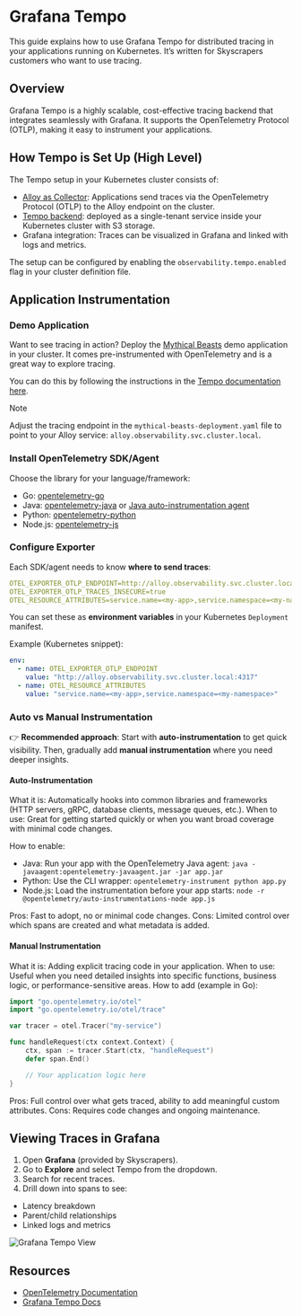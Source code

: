 # Grafana Tempo

This guide explains how to use Grafana Tempo for distributed tracing in your applications running on Kubernetes. It’s written for Skyscrapers customers who want to use tracing.

## Overview

Grafana Tempo is a highly scalable, cost-effective tracing backend that integrates seamlessly with Grafana. It supports the OpenTelemetry Protocol (OTLP), making it easy to instrument your applications.

## How Tempo is Set Up (High Level)

The Tempo setup in your Kubernetes cluster consists of:

- [Alloy as Collector](https://grafana.com/docs/alloy/latest/): Applications send traces via the OpenTelemetry Protocol (OTLP) to the Alloy endpoint on the cluster.
- [Tempo backend](https://grafana.com/docs/tempo/latest/): deployed as a single-tenant service inside your Kubernetes cluster with S3 storage.
- Grafana integration: Traces can be visualized in Grafana and linked with logs and metrics.

The setup can be configured by enabling the `observability.tempo.enabled` flag in your cluster definition file.

## Application Instrumentation

### Demo Application

Want to see tracing in action? Deploy the [Mythical Beasts](https://github.com/grafana/intro-to-mltp) demo application in your cluster. It comes pre-instrumented with OpenTelemetry and is a great way to explore tracing.

You can do this by following the instructions in the [Tempo documentation here](https://grafana.com/docs/tempo/latest/setup/set-up-test-app/#test-your-configuration-using-the-intro-to-mltp-application).

> [!NOTE]
> Adjust the tracing endpoint in the `mythical-beasts-deployment.yaml` file to point to your Alloy service: `alloy.observability.svc.cluster.local`.

### Install OpenTelemetry SDK/Agent

Choose the library for your language/framework:

- Go: [opentelemetry-go](https://github.com/open-telemetry/opentelemetry-go)
- Java: [opentelemetry-java](https://github.com/open-telemetry/opentelemetry-java) or [Java auto-instrumentation agent](https://github.com/open-telemetry/opentelemetry-java-instrumentation)
- Python: [opentelemetry-python](https://github.com/open-telemetry/opentelemetry-python)
- Node.js: [opentelemetry-js](https://github.com/open-telemetry/opentelemetry-js)

### Configure Exporter

Each SDK/agent needs to know **where to send traces**:

```yaml
OTEL_EXPORTER_OTLP_ENDPOINT=http://alloy.observability.svc.cluster.local:4317
OTEL_EXPORTER_OTLP_TRACES_INSECURE=true
OTEL_RESOURCE_ATTRIBUTES=service.name=<my-app>,service.namespace=<my-namespace> # optional
```

You can set these as **environment variables** in your Kubernetes `Deployment` manifest.

Example (Kubernetes snippet):

```yaml
env:
  - name: OTEL_EXPORTER_OTLP_ENDPOINT
    value: "http://alloy.observability.svc.cluster.local:4317"
  - name: OTEL_RESOURCE_ATTRIBUTES
    value: "service.name=<my-app>,service.namespace=<my-namespace>"
```

### Auto vs Manual Instrumentation

👉 **Recommended approach**: Start with **auto-instrumentation** to get quick visibility. Then, gradually add **manual instrumentation** where you need deeper insights.

#### Auto-Instrumentation

What it is: Automatically hooks into common libraries and frameworks (HTTP servers, gRPC, database clients, message queues, etc.).
When to use: Great for getting started quickly or when you want broad coverage with minimal code changes.

How to enable:

- Java: Run your app with the OpenTelemetry Java agent: `java -javaagent:opentelemetry-javaagent.jar -jar app.jar`
- Python: Use the CLI wrapper: `opentelemetry-instrument python app.py`
- Node.js: Load the instrumentation before your app starts: `node -r @opentelemetry/auto-instrumentations-node app.js`

Pros: Fast to adopt, no or minimal code changes.
Cons: Limited control over which spans are created and what metadata is added.

#### Manual Instrumentation

What it is: Adding explicit tracing code in your application.
When to use: Useful when you need detailed insights into specific functions, business logic, or performance-sensitive areas.
How to add (example in Go):

```go
import "go.opentelemetry.io/otel"
import "go.opentelemetry.io/otel/trace"

var tracer = otel.Tracer("my-service")

func handleRequest(ctx context.Context) {
    ctx, span := tracer.Start(ctx, "handleRequest")
    defer span.End()

    // Your application logic here
}
```

Pros: Full control over what gets traced, ability to add meaningful custom attributes.
Cons: Requires code changes and ongoing maintenance.

## Viewing Traces in Grafana

1. Open **Grafana** (provided by Skyscrapers).
2. Go to **Explore** and select Tempo from the dropdown.
3. Search for recent traces.
4. Drill down into spans to see:

- Latency breakdown
- Parent/child relationships
- Linked logs and metrics

![Grafana Tempo View](images/grafana-tempo.pngg)

## Resources

- [OpenTelemetry Documentation](https://opentelemetry.io/docs/)
- [Grafana Tempo Docs](https://grafana.com/docs/tempo/latest/)
